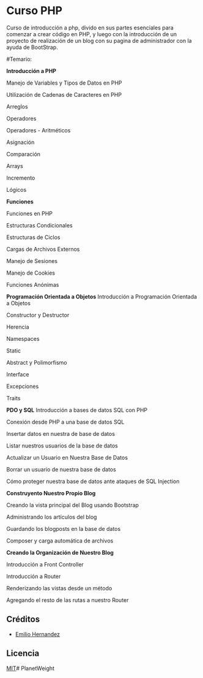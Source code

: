 # Curso PHP

Curso de introducción a php, divido en sus partes esenciales para comenzar a crear código en PHP, y luego con la introducción de un proyecto de realización de un blog con su pagina de administrador con la ayuda de BootStrap.

#Temario:

**Introducción a PHP**

Manejo de Variables y Tipos de Datos en PHP

Utilización de Cadenas de Caracteres en PHP

Arreglos

Operadores

Operadores - Aritméticos

Asignación

Comparación

Arrays

Incremento

Lógicos


**Funciones**

Funciones en PHP

Estructuras Condicionales

Estructuras de Ciclos

Cargas de Archivos Externos

Manejo de Sesiones

Manejo de Cookies

Funciones Anónimas



**Programación Orientada a Objetos**
Introducción a Programación Orientada a Objetos

Constructor y Destructor

Herencia

Namespaces

Static

Abstract y Polimorfismo

Interface

Excepciones

Traits


**PDO y SQL**
Introducción a bases de datos SQL con PHP

Conexión desde PHP a una base de datos SQL

Insertar datos en nuestra de base de datos

Listar nuestros usuarios de la base de datos

Actualizar un Usuario en Nuestra Base de Datos

Borrar un usuario de nuestra base de datos

Cómo proteger nuestra base de datos ante ataques de SQL Injection



**Construyento Nuestro Propio Blog**

Creando la vista principal del Blog usando Bootstrap

Administrando los artículos del blog

Guardando los blogposts en la base de datos

Composer y carga automática de archivos


**Creando la Organización de Nuestro Blog**

Introducción a Front Controller

Introducción a Router

Renderizando las vistas desde un método

Agregando el resto de las rutas a nuestro Router


## Créditos

- [Emilio Hernandez](https://www.linkedin.com/in/emilio-rafael-hernandez-perez-3a8bb540/)

## Licencia

[MIT](https://opensource.org/licenses/MIT)# PlanetWeight
